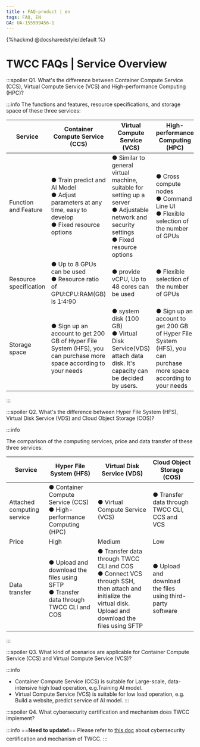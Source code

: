 ```yaml
---
title : FAQ-product | en
tags: FAQ, EN
GA: UA-155999456-1
---
```


{%hackmd @docsharedstyle/default %}


<style>
.fa-times{color:#ADADAD; font-size:25px}
.fa-check{color:#27a5bd; font-size:25px}
</style>


# TWCC FAQs | Service Overview

:::spoiler Q1. What's the difference between Container Compute Service (CCS), Virtual Compute Service (VCS) and High-performance Computing (HPC)?

:::info
The functions and features, resource specifications, and storage space of these three services:

| Service       | Container Compute Service (CCS)                                                       | Virtual Compute Service (VCS)                                                     | High-performance Computing (HPC) |
| -------- | -------- | -------- | -------- |
| Function and Feature | ● Train predict and AI Model<br>● Adjust parameters at any time, easy to develop<br>● Fixed resource options | ● Similar to general virtual machine, suitable for setting up a server<br>● Adjustable network and security settings<br>● Fixed resource options | ● Cross compute nodes<br>● Command Line UI<br>● Flexible selection of the number of GPUs          |
| Resource specification   | ● Up to 8 GPUs can be used<br>● Resource ratio of GPU:CPU:RAM(GB) is 1:4:90              | ● provide vCPU, Up to 48 cores can be used                                                                   | ● Flexible selection of the number of GPUs|
| Storage space   | ● Sign up an account to get 200 GB of Hyper File System (HFS), you can purchase more space according to your needs        | ● system disk (100 GB)<br>● Virtual Disk Service(VDS) attach data disk. It's capacity can be decided by users.                                                                   | ● Sign up an account to get 200 GB of Hyper File System (HFS), you can purchase more space according to your needs          |



:::


:::spoiler Q2. What's the difference between Hyper File System (HFS), Virtual Disk Service (VDS) and Cloud Object Storage (COS)?

:::info

The comparison of the computing services, price and data transfer of these three services:


| Service | Hyper File System (HFS) | Virtual Disk Service (VDS)     | Cloud Object Storage (COS) |
| -------- | -------- | -------- | -------- |
| Attached computing service | ● Container Compute Service (CCS)<br>● High-performance Computing (HPC)<br> | ● Virtual Compute Service (VCS)<br> | ● Transfer data through TWCC CLI, CCS and VCS        |
| Price | High | Medium | Low |
|Data transfer | ● Upload and download the files using SFTP<br> ● Transfer data through TWCC CLI and COS | ● Transfer data through TWCC CLI and COS <br> ● Connect VCS through SSH, then attach and initialize the virtual disk. Upload and download the files using SFTP| ● Upload and download the files using third-party software |
:::

:::spoiler Q3. What kind of scenarios are applicable for Container Compute Service (CCS) and Virtual Compute Service (VCS)?

:::info
- Container Compute Service (CCS) is suitable for Large-scale, data-intensive high load operation, e.g.Training AI model.
- Virtual Compute Service (VCS) is suitable for low load operation, e.g. Build a website, predict service of AI model.
:::

:::spoiler Q4. What cybersecurity certification and mechanism does TWCC implement? 

:::info
==**Need to update:exclamation:**==
Please refer to [<ins>this doc</ins>](https://man.twcc.ai/@twccdocs/doc-vcs-main-zh/https%3A%2F%2Fman.twcc.ai%2F%40twccdocs%2Fsecurity-overview-zh) about cybersecurity certification and mechanism of TWCC.
:::

